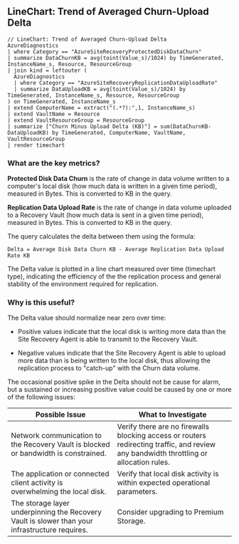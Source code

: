 ## LineChart: Trend of Averaged Churn-Upload Delta

```
// LineChart: Trend of Averaged Churn-Upload Delta
AzureDiagnostics
| where Category == "AzureSiteRecoveryProtectedDiskDataChurn"
| summarize DataChurnKB = avg(toint(Value_s)/1024) by TimeGenerated, InstanceName_s, Resource, ResourceGroup
| join kind = leftouter (
  AzureDiagnostics
  | where Category == "AzureSiteRecoveryReplicationDataUploadRate"
  | summarize DataUploadKB = avg(toint(Value_s)/1024) by TimeGenerated, InstanceName_s, Resource, ResourceGroup
) on TimeGenerated, InstanceName_s
| extend ComputerName = extract("(.*?):",1, InstanceName_s)
| extend VaultName = Resource
| extend VaultResourceGroup = ResourceGroup
| summarize ["Churn Minus Upload Delta (KB)"] = sum(DataChurnKB-DataUploadKB) by TimeGenerated, ComputerName, VaultName, VaultResourceGroup
| render timechart
```

### What are the key metrics?

**Protected Disk Data Churn** is the rate of change in data volume written to a computer's local disk (how much data is written in a given time period), measured in Bytes. This is converted to KB in the query.

**Replication Data Upload Rate** is the rate of change in data volume uploaded to a Recovery Vault (how much data is sent in a given time period), measured in Bytes. This is converted to KB in the query.

The query calculates the delta between them using the formula:

```Delta = Average Disk Data Churn KB - Average Replication Data Upload Rate KB```

The Delta value is plotted in a line chart measured over time (timechart type), indicating the efficiency of the the replication process and general stability of the environment required for replication.

### Why is this useful?

The Delta value should normalize near zero over time:

+ Positive values indicate that the local disk is writing more data than the Site Recovery Agent is able to transmit to the Recovery Vault.

+ Negative values indicate that the Site Recovery Agent is able to upload more data than is being written to the local disk, thus allowing the replication process to "catch-up" with the Churn data volume.

The occasional positive spike in the Delta should not be cause for alarm, but a sustained or increasing positive value could be caused by one or more of the following issues:

| Possible Issue | What to Investigate |
| --- | --- | 
| Network communication to the Recovery Vault is blocked or bandwidth is constrained. | Verify there are no firewalls blocking access or routers redirecting traffic, and review any bandwidth throttling or allocation rules. |
| The application or connected client activity is overwhelming the local disk. | Verify that local disk activity is within expected operational parameters. |
| The storage layer underpinning the Recovery Vault is slower than your infrastructure requires. | Consider upgrading to Premium Storage. |

